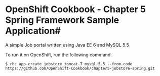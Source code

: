# OpenShift Cookbook - Chapter 5 Spring Framework Sample Application#

A simple Job portal written using Java EE 6 and MySQL 5.5

To run it on OpenShift, run the following command.

```
$ rhc app-create jobstore tomcat-7 mysql-5.5 --from-code https://github.com/OpenShift-Cookbook/chapter5-jobstore-spring.git
```
